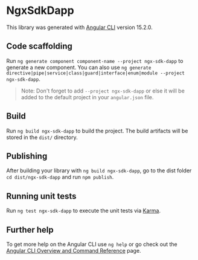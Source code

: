 # NgxSdkDapp

This library was generated with [Angular CLI](https://github.com/angular/angular-cli) version 15.2.0.

## Code scaffolding

Run `ng generate component component-name --project ngx-sdk-dapp` to generate a new component. You can also use `ng generate directive|pipe|service|class|guard|interface|enum|module --project ngx-sdk-dapp`.
> Note: Don't forget to add `--project ngx-sdk-dapp` or else it will be added to the default project in your `angular.json` file. 

## Build

Run `ng build ngx-sdk-dapp` to build the project. The build artifacts will be stored in the `dist/` directory.

## Publishing

After building your library with `ng build ngx-sdk-dapp`, go to the dist folder `cd dist/ngx-sdk-dapp` and run `npm publish`.

## Running unit tests

Run `ng test ngx-sdk-dapp` to execute the unit tests via [Karma](https://karma-runner.github.io).

## Further help

To get more help on the Angular CLI use `ng help` or go check out the [Angular CLI Overview and Command Reference](https://angular.io/cli) page.
